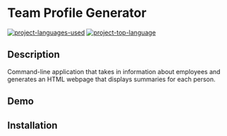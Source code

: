 # Team Profile Generator
  [![project-languages-used](https://img.shields.io/github/languages/count/katiechurchwell/team-profile-generator?color=important)](https://github.com/katiechurchwell/team-profile-generator)
  [![project-top-language](https://img.shields.io/github/languages/top/katiechurchwell/team-profile-generator?color=blueviolet)](https://github.com/katiechurchwell/team-profile-generator)

## Description
Command-line application that takes in information about employees and generates an HTML webpage that displays summaries for each person.

## Demo

## Installation